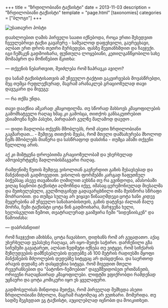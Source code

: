 +++
title = "ზრდილობიანი ტაქსისტი"
date = 2013-11-03
description = "ზრდილობიანი ტაქსისტი"
template = "page.html"
[taxonomies]
categories = ["ბლოგი"]
+++

![უსათაურო პოსტი](/images/cab.jpg)

დაახლოებით ღამის პირველი საათი იქნებოდა, როცა ერთი შეხედვით ჩვეულებრივი ტაქსი გავაჩერე - საშუალოდ დაფეხვილი, გაურეცხავი, ალბათ ერთ დროს თეთრი მერსედესი. ფასზე შევთანხმდით და ჩავჯექი. იგი ჩემსკენ გადმოიხარა, ფუნთულა ლოყებიანი, კეთილგანწყობილი სახე მომაპყრო და მოწიწებით მკითხა:

— თქვენის ნებართვით, შეიძლება რომ ზაპრავკა ავიღო?

და სანამ ტაქსისტისათვის ამ უჩვეულო ტაქტით გაკვირვებას მოვასწრებდი, მეც თუმცა რეფლექსურად, მაგრამ არანაკლებ გრაციოზულად თავი დავუკარი და მივუგე:

— რა თქმა უნდა.

თავი დააქნია აშკარად კმაყოფილმა. თუ სწორად მახსოვს კმაყოფილების გამომხატველი რაღაც ხმაც კი გამოსცა, თითქოს განსაკუთრებით ესიამოვნა ჩემი პასუხი, პირდაპირ გულზე მალამოდ დაედო .

— დიდი მადლობა თქვენს მშობლებს, რომ ასეთი ზრდილობიანი გაგზარდათ... - შემდეგ თითქოს შეცბა, რომ მთელი დამსახურება მხოლოდ ჩემს მშობლებს მიაწერა და სასწრაფოდ დასძინა - თუმცა ამაში თქვენი წვლილიც არის.

აქ კი მიმტყუნა დროებითმა გრაციოზულობამ და უხერხულად ამოვიბურტყუნე მადლობისმაგვარი რაღაც.

რამდენიმე წუთის შემდეგ ვისოლთან გავჩერდით გაზის შესავსებად და მანქანიდან გადმოვედით. ვისოლის ფორმებში კარგად ჩაფუთნულ ბიჭებსაც ასევე თავაზიანი ღიმილით აუხსნა თუ რა გვინდოდა, ამასობაში ვიღაც ნაცნობი ტაქსისტი აღმოჩნდა იქვე, იმასაც ცერემონიულად მიესალმა და შეთხელებული, გულმოდგინედ გადავარცხნილი თმა შეისწორა სწრაფი მოძრაობით. და თუმცა სულაც არ ვიყავი წინააღმდეგი ცოტა ხანი კიდევ მეყურებინა ამ უჩვეულო სანახაობისთვის, გაზის დატენვა ძალიან მალე მორჩა, ჩემი ტაქსისტი ცოტა წინ გადმოიხარა, მარჯვენა ხელი, ხელისგულით ზემოთ, თეატრალურად გაიშვირა ჩემი "სიდენიისკენ" და წამოიძახა:

— დაბრძანდით!

რომ ჩავჯექით ამიხსნა, ცოტა ჩავასხიო, დიდხანს რომ არ გეცადათო. აქაც უხერხულად ვუპასუხე რაღაცა, არ იყო-მეთქი საჭირო. დარჩენილი გზა სიჩუმეში გავატარეთ, ალბათ ზედმეტი იქნება თუ ვიტყვი, რომ სიჩქარის შეზღუდვების დამწესებლების დედებზე ან 100 მეტრის რადიუსში მყოფი მანქანების მძღოლების დედებზე სიტყვაც არ დასცდენია. და საერთოდ არავის დედაზე არ დასცდენია სიტყვა. რომ მივედით მთელი რევერანსებით და "ბატონო-ჩემოებით" დავემშვიდობეთ ერთმანეთს, ორივენი რაღაცნაირად კმაყოფილები. ლიფტში ვფიქრობდი რამდენად უცნაური და ცოტა კომიკური იყო ეს ყველაფერი.

გადმოსვლისას მინდოდა მეთქვა, რომ პირველად შემხვდა ასეთი ზრდილობიანი მძღოლი, მაგრამ რატომღაც არ ვუთხარი. მომერიდა. თუ სადმე შეგხვდათ ეგ ტაქსისტი, აუცილებლად იცნობთ და მოიკითხეთ.
